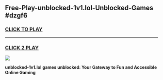 
## Free-Play-unblocked-1v1.lol-Unblocked-Games #dzgf6
<h3>
<a href="https://news.freeplayer.one?title=unblocked-1v1.lol&ref=8M">CLICK TO PLAY</a></h3>
<hr>

<h3>
<a href="https://news.freeplayer.one?title=unblocked-1v1.lol&ref=8M">CLICK 2 PLAY</a>
  
</h3>

<a href="https://news.freeplayer.one?title=unblocked-1v1.lol&ref=8M"><img src="https://clearcache.store/games.png"></a>


**unblocked-1v1.lol games unblocked: Your Gateway to Fun and Accessible Online Gaming**
